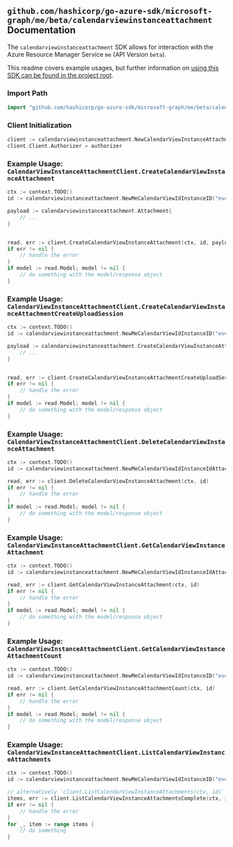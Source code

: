 
## `github.com/hashicorp/go-azure-sdk/microsoft-graph/me/beta/calendarviewinstanceattachment` Documentation

The `calendarviewinstanceattachment` SDK allows for interaction with the Azure Resource Manager Service `me` (API Version `beta`).

This readme covers example usages, but further information on [using this SDK can be found in the project root](https://github.com/hashicorp/go-azure-sdk/tree/main/docs).

### Import Path

```go
import "github.com/hashicorp/go-azure-sdk/microsoft-graph/me/beta/calendarviewinstanceattachment"
```


### Client Initialization

```go
client := calendarviewinstanceattachment.NewCalendarViewInstanceAttachmentClientWithBaseURI("https://management.azure.com")
client.Client.Authorizer = authorizer
```


### Example Usage: `CalendarViewInstanceAttachmentClient.CreateCalendarViewInstanceAttachment`

```go
ctx := context.TODO()
id := calendarviewinstanceattachment.NewMeCalendarViewIdInstanceID("eventIdValue", "eventId1Value")

payload := calendarviewinstanceattachment.Attachment{
	// ...
}


read, err := client.CreateCalendarViewInstanceAttachment(ctx, id, payload)
if err != nil {
	// handle the error
}
if model := read.Model; model != nil {
	// do something with the model/response object
}
```


### Example Usage: `CalendarViewInstanceAttachmentClient.CreateCalendarViewInstanceAttachmentCreateUploadSession`

```go
ctx := context.TODO()
id := calendarviewinstanceattachment.NewMeCalendarViewIdInstanceID("eventIdValue", "eventId1Value")

payload := calendarviewinstanceattachment.CreateCalendarViewInstanceAttachmentCreateUploadSessionRequest{
	// ...
}


read, err := client.CreateCalendarViewInstanceAttachmentCreateUploadSession(ctx, id, payload)
if err != nil {
	// handle the error
}
if model := read.Model; model != nil {
	// do something with the model/response object
}
```


### Example Usage: `CalendarViewInstanceAttachmentClient.DeleteCalendarViewInstanceAttachment`

```go
ctx := context.TODO()
id := calendarviewinstanceattachment.NewMeCalendarViewIdInstanceIdAttachmentID("eventIdValue", "eventId1Value", "attachmentIdValue")

read, err := client.DeleteCalendarViewInstanceAttachment(ctx, id)
if err != nil {
	// handle the error
}
if model := read.Model; model != nil {
	// do something with the model/response object
}
```


### Example Usage: `CalendarViewInstanceAttachmentClient.GetCalendarViewInstanceAttachment`

```go
ctx := context.TODO()
id := calendarviewinstanceattachment.NewMeCalendarViewIdInstanceIdAttachmentID("eventIdValue", "eventId1Value", "attachmentIdValue")

read, err := client.GetCalendarViewInstanceAttachment(ctx, id)
if err != nil {
	// handle the error
}
if model := read.Model; model != nil {
	// do something with the model/response object
}
```


### Example Usage: `CalendarViewInstanceAttachmentClient.GetCalendarViewInstanceAttachmentCount`

```go
ctx := context.TODO()
id := calendarviewinstanceattachment.NewMeCalendarViewIdInstanceID("eventIdValue", "eventId1Value")

read, err := client.GetCalendarViewInstanceAttachmentCount(ctx, id)
if err != nil {
	// handle the error
}
if model := read.Model; model != nil {
	// do something with the model/response object
}
```


### Example Usage: `CalendarViewInstanceAttachmentClient.ListCalendarViewInstanceAttachments`

```go
ctx := context.TODO()
id := calendarviewinstanceattachment.NewMeCalendarViewIdInstanceID("eventIdValue", "eventId1Value")

// alternatively `client.ListCalendarViewInstanceAttachments(ctx, id)` can be used to do batched pagination
items, err := client.ListCalendarViewInstanceAttachmentsComplete(ctx, id)
if err != nil {
	// handle the error
}
for _, item := range items {
	// do something
}
```
